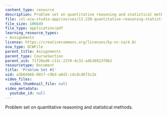 ```yaml
---
content_type: resource
description: Problem set on quantitative reasoning and statistical methods.
file: /ol-ocw-studio-app/courses/11-220-quantitative-reasoning-statistical-methods-for-planners-i-spring-2009/a3b6d46b001fc9bda6d1cdcdcd673c2e_MIT11_220s09_pset01.pdf
file_size: 106649
file_type: application/pdf
learning_resource_types:
- Assignments
license: https://creativecommons.org/licenses/by-nc-sa/4.0/
ocw_type: OCWFile
parent_title: Assignments
parent_type: CourseSection
parent_uid: 71f20ed6-c11c-2378-4c31-a4b30923f0b2
resourcetype: Document
title: 'Problem Set #1'
uid: a3b6d46b-001f-c9bd-a6d1-cdcdcd673c2e
video_files:
  video_thumbnail_file: null
video_metadata:
  youtube_id: null
---
```

Problem set on quantitative reasoning and statistical methods.